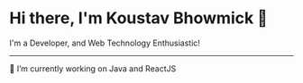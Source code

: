 # Hi there, I'm Koustav Bhowmick 👋

I'm a Developer, and Web Technology Enthusiastic!
____
🔭 I’m currently working on Java and ReactJS



<!---
k-bhowmick/k-bhowmick is a ✨ special ✨ repository because its `README.md` (this file) appears on your GitHub profile.
You can click the Preview link to take a look at your changes.
--->
